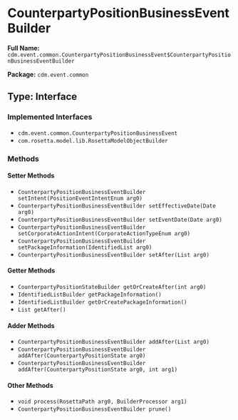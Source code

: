 # CounterpartyPositionBusinessEventBuilder

**Full Name:** `cdm.event.common.CounterpartyPositionBusinessEvent$CounterpartyPositionBusinessEventBuilder`

**Package:** `cdm.event.common`

## Type: Interface

### Implemented Interfaces

- `cdm.event.common.CounterpartyPositionBusinessEvent`
- `com.rosetta.model.lib.RosettaModelObjectBuilder`

### Methods

#### Setter Methods

- `CounterpartyPositionBusinessEventBuilder setIntent(PositionEventIntentEnum arg0)`
- `CounterpartyPositionBusinessEventBuilder setEffectiveDate(Date arg0)`
- `CounterpartyPositionBusinessEventBuilder setEventDate(Date arg0)`
- `CounterpartyPositionBusinessEventBuilder setCorporateActionIntent(CorporateActionTypeEnum arg0)`
- `CounterpartyPositionBusinessEventBuilder setPackageInformation(IdentifiedList arg0)`
- `CounterpartyPositionBusinessEventBuilder setAfter(List arg0)`

#### Getter Methods

- `CounterpartyPositionStateBuilder getOrCreateAfter(int arg0)`
- `IdentifiedListBuilder getPackageInformation()`
- `IdentifiedListBuilder getOrCreatePackageInformation()`
- `List getAfter()`

#### Adder Methods

- `CounterpartyPositionBusinessEventBuilder addAfter(List arg0)`
- `CounterpartyPositionBusinessEventBuilder addAfter(CounterpartyPositionState arg0)`
- `CounterpartyPositionBusinessEventBuilder addAfter(CounterpartyPositionState arg0, int arg1)`

#### Other Methods

- `void process(RosettaPath arg0, BuilderProcessor arg1)`
- `CounterpartyPositionBusinessEventBuilder prune()`

